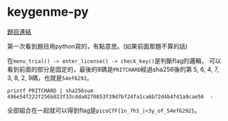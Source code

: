 # keygenme-py

[題目連結](https://play.picoctf.org/practice/challenge/121)

第一次看到題目用python寫的，有點意思。(如果前面那題不算的話)

在`menu_trial() -> enter_license() -> check_key()`是判斷flag的邏輯，
可以看到前面的部分是固定的，最後的8碼是`PRITCHARD`經過sha256後的第
5, 6, 4, 7, 3, 8, 2, 9碼，也就是`54ef6292`。

```console
printf PRITCHARD | sha256sum 
496e54f222f256b023f33cdda0270853f39d7bf24fa1ca6b72d4b4fd1a9cae56  -
```

全部組合在一起就可以得到flag是`picoCTF{1n_7h3_|<3y_of_54ef6292}`。
